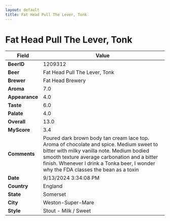 ```yaml
---
layout: default
title: Fat Head Pull The Lever, Tonk
---
```


# Fat Head Pull The Lever, Tonk

| Field         | Value     |
|---------------|-----------|
| **BeerID** | 1209312 |
| **Beer** | Fat Head Pull The Lever, Tonk |
| **Brewer** | Fat Head Brewery |
| **Aroma** | 7.0 |
| **Appearance** | 4.0 |
| **Taste** | 6.0 |
| **Palate** | 4.0 |
| **Overall** | 13.0 |
| **MyScore** | 3.4 |
| **Comments** | Poured dark brown body tan cream lace top.  Aroma of chocolate and spice. Medium sweet to bitter with milky vanilla note. Medium bodied smooth texture average carbonation and a bitter finish.  Whenever I drink a Tonka beer, I wonder why the FDA classes the bean as a toxin |
| **Date** | 9/13/2024 3:34:08 PM |
| **Country** | England |
| **State** | Somerset |
| **City** | Weston-Super-Mare |
| **Style** | Stout - Milk / Sweet |
